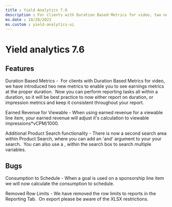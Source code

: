 ```yaml
---
title : Yield Analytics 7.6
description : For clients with Duration Based Metrics for video, two new metrics to enable you to see earnings metrics at the proper duration have been introduced. 
ms.date : 10/28/2023
ms.custom : yield-analytics-ui
---
```



# Yield analytics 7.6

## Features

Duration Based Metrics -  For clients with Duration Based Metrics for
video, we have introduced two new metrics to enable you to see earnings
metrics at the proper duration.  Now you can perform reporting tasks all
within a duration, so it will be best practice to now either report on
duration, or impression metrics and keep it consistent throughout your
report.

Earned Revenue for Viewable - When using earned revenue for a viewable
line item, your earned revenue will adjust it's calculation to viewable
impressions\*vCPM/1000.

Additional Product Search functionality - There is now a second search
area within Product Search, where you can add an 'and' argument to your
your search.  You can also use a , within the search box to search
multiple variables.

## Bugs

Consumption to Schedule - When a goal is used on a sponsorship line item
we will now calculate the consumption to schedule.

Removed Row Limits - We have removed the row limits to reports in the
Reporting Tab.  On export please be aware of the XLSX restrictions.
